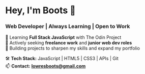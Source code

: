 # Hey, I'm Boots 🥾
### Web Developer | Always Learning | Open to Work

🔹 Learning **Full Stack JavaScript** with The Odin Project  
🔹 Actively seeking **freelance work** and **junior web dev roles**  
🔹 Building projects to sharpen my skills and expand my portfolio  

🛠️ **Tech Stack:** JavaScript | HTML5 | CSS3 | APIs | Git  
📫 **Contact:** [**lowresboots@gmail.com**](mailto:lowresboots@gmail.com)
